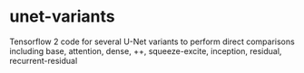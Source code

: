 # unet-variants
Tensorflow 2 code for several U-Net variants to perform direct comparisons including base, attention, dense, ++, squeeze-excite, inception, residual, recurrent-residual
